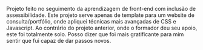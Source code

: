 Projeto feito no seguimento da aprendizagem de front-end com inclusão de assessibilidade. 
Este projeto serve apenas de template para um website de consulta/portfólio, onde apliquei técnicas mais avançadas de CSS e Javascript.
Ao contrário do projeto anterior, onde o formador deu seu apoio, este foi totalmente solo. Posso dizer que foi mais gratificante para mim sentir que fui capaz de dar passos novos.
